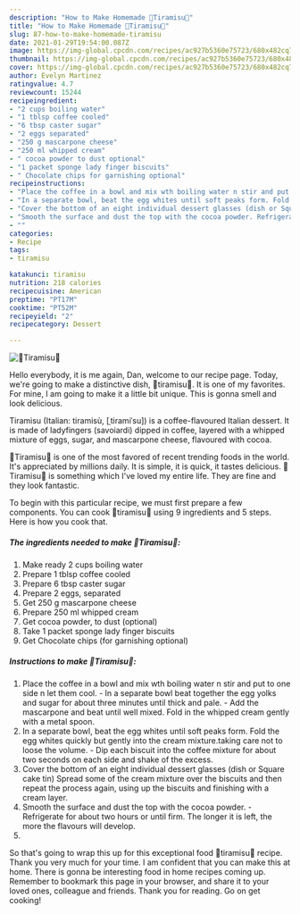 ```yaml
---
description: "How to Make Homemade 🍰Tiramisu🍰"
title: "How to Make Homemade 🍰Tiramisu🍰"
slug: 87-how-to-make-homemade-tiramisu
date: 2021-01-29T19:54:00.087Z
image: https://img-global.cpcdn.com/recipes/ac927b5360e75723/680x482cq70/🍰tiramisu🍰-recipe-main-photo.jpg
thumbnail: https://img-global.cpcdn.com/recipes/ac927b5360e75723/680x482cq70/🍰tiramisu🍰-recipe-main-photo.jpg
cover: https://img-global.cpcdn.com/recipes/ac927b5360e75723/680x482cq70/🍰tiramisu🍰-recipe-main-photo.jpg
author: Evelyn Martinez
ratingvalue: 4.7
reviewcount: 15244
recipeingredient:
- "2 cups boiling water"
- "1 tblsp coffee cooled"
- "6 tbsp caster sugar"
- "2 eggs separated"
- "250 g mascarpone cheese"
- "250 ml whipped cream"
- " cocoa powder to dust optional"
- "1 packet sponge lady finger biscuits"
- " Chocolate chips for garnishing optional"
recipeinstructions:
- "Place the coffee in a bowl and mix wth boiling water n stir and put to one side n let them cool. In a separate bowl beat together the egg yolks and sugar for about three minutes until thick and pale. Add the mascarpone and beat until well mixed. Fold in the whipped cream gently with a metal spoon."
- "In a separate bowl, beat the egg whites until soft peaks form. Fold the egg whites quickly but gently into the cream mixture.taking care not to loose the volume. Dip each biscuit into the coffee mixture for about two seconds on each side and shake of the excess."
- "Cover the bottom of an eight individual dessert glasses (dish or Square cake tin) Spread some of the cream mixture over the biscuits and then repeat the process again, using up the biscuits and finishing with a cream layer."
- "Smooth the surface and dust the top with the cocoa powder. Refrigerate for about two hours or until firm. The longer it is left, the more the flavours will develop."
- ""
categories:
- Recipe
tags:
- tiramisu

katakunci: tiramisu 
nutrition: 218 calories
recipecuisine: American
preptime: "PT17M"
cooktime: "PT52M"
recipeyield: "2"
recipecategory: Dessert

---
```



![🍰Tiramisu🍰](https://img-global.cpcdn.com/recipes/ac927b5360e75723/680x482cq70/🍰tiramisu🍰-recipe-main-photo.jpg)

Hello everybody, it is me again, Dan, welcome to our recipe page. Today, we're going to make a distinctive dish, 🍰tiramisu🍰. It is one of my favorites. For mine, I am going to make it a little bit unique. This is gonna smell and look delicious.

Tiramisu (Italian: tiramisù, [ˌtiramiˈsu]) is a coffee-flavoured Italian dessert. It is made of ladyfingers (savoiardi) dipped in coffee, layered with a whipped mixture of eggs, sugar, and mascarpone cheese, flavoured with cocoa.

🍰Tiramisu🍰 is one of the most favored of recent trending foods in the world. It's appreciated by millions daily. It is simple, it is quick, it tastes delicious. 🍰Tiramisu🍰 is something which I've loved my entire life. They are fine and they look fantastic.


To begin with this particular recipe, we must first prepare a few components. You can cook 🍰tiramisu🍰 using 9 ingredients and 5 steps. Here is how you cook that.

<!--inarticleads1-->

##### The ingredients needed to make 🍰Tiramisu🍰:

1. Make ready 2 cups boiling water
1. Prepare 1 tblsp coffee cooled
1. Prepare 6 tbsp caster sugar
1. Prepare 2 eggs, separated
1. Get 250 g mascarpone cheese
1. Prepare 250 ml whipped cream
1. Get  cocoa powder, to dust (optional)
1. Take 1 packet sponge lady finger biscuits
1. Get  Chocolate chips (for garnishing optional)




<!--inarticleads2-->

##### Instructions to make 🍰Tiramisu🍰:

1. Place the coffee in a bowl and mix wth boiling water n stir and put to one side n let them cool. - In a separate bowl beat together the egg yolks and sugar for about three minutes until thick and pale. - Add the mascarpone and beat until well mixed. Fold in the whipped cream gently with a metal spoon.
1. In a separate bowl, beat the egg whites until soft peaks form. Fold the egg whites quickly but gently into the cream mixture.taking care not to loose the volume. - Dip each biscuit into the coffee mixture for about two seconds on each side and shake of the excess.
1. Cover the bottom of an eight individual dessert glasses (dish or Square cake tin) Spread some of the cream mixture over the biscuits and then repeat the process again, using up the biscuits and finishing with a cream layer.
1. Smooth the surface and dust the top with the cocoa powder. - Refrigerate for about two hours or until firm. The longer it is left, the more the flavours will develop.
1. 




So that's going to wrap this up for this exceptional food 🍰tiramisu🍰 recipe. Thank you very much for your time. I am confident that you can make this at home. There is gonna be interesting food in home recipes coming up. Remember to bookmark this page in your browser, and share it to your loved ones, colleague and friends. Thank you for reading. Go on get cooking!
